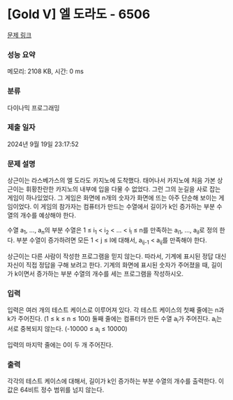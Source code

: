 # [Gold V] 엘 도라도 - 6506 

[문제 링크](https://www.acmicpc.net/problem/6506) 

### 성능 요약

메모리: 2108 KB, 시간: 0 ms

### 분류

다이나믹 프로그래밍

### 제출 일자

2024년 9월 19일 23:17:52

### 문제 설명

<p>상근이는 라스베가스의 엘 도라도 카지노에 도착했다. 태어나서 카지노에 처음 가본 상근이는 휘황찬란한 카지노의 내부에 입을 다물 수 없었다. 그런 그의 눈길을 사로 잡는 게임이 하나있었다. 그 게임은 화면에 n개의 숫자가 화면에 뜨는 아주 단순해 보이는 게임이었다. 이 게임의 참가자는 컴퓨터가 만드는 수열에서 길이가 k인 증가하는 부분 수열의 개수를 예상해야 한다.</p>

<p>수열 a<sub>1</sub>, ..., a<sub>n</sub>의 부분 수열은 1 ≤ i<sub>1</sub> < i<sub>2</sub> < ... < i<sub>l</sub> ≤ n를 만족하는 a<sub>i1</sub>, ..., a<sub>il</sub>로 정의 한다. 부분 수열이 증가하려면 모든 1 < j ≤ l에 대해서, a<sub>ij-1</sub> < a<sub>ij</sub>를 만족해야 한다.</p>

<p>상근이는 다른 사람이 작성한 프로그램을 믿지 않는다. 따라서, 기계에 표시된 정답 대신 자신이 직접 정답을 구해 보려고 한다. 기계의 화면에 표시된 숫자가 주어졌을 때, 길이가 k이면서 증가하는 부분 수열의 개수를 세는 프로그램을 작성하시오.</p>

### 입력 

 <p>입력은 여러 개의 테스트 케이스로 이루어져 있다. 각 테스트 케이스의 첫째 줄에는 n과 k가 주어진다. (1 ≤ k ≤ n ≤ 100) 둘째 줄에는 컴퓨터가 만든 수열 a<sub>i</sub>가 주어진다. a<sub>i</sub>는 서로 중복되지 않는다. (-10000 ≤ a<sub>i</sub> ≤ 10000)</p>

<p>입력의 마지막 줄에는 0이 두 개 주어진다.</p>

### 출력 

 <p>각각의 테스트 케이스에 대해서, 길이가 k인 증가하는 부분 수열의 개수를 출력한다. 이 값은 64비트 정수 범위를 넘지 않는다.</p>

